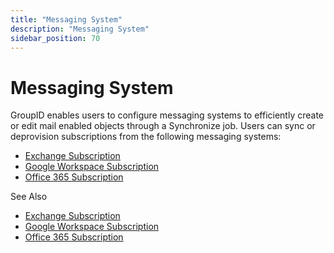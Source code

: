 ```yaml
---
title: "Messaging System"
description: "Messaging System"
sidebar_position: 70
---
```


# Messaging System

GroupID enables users to configure messaging systems to efficiently create or edit mail enabled
objects through a Synchronize job. Users can sync or deprovision subscriptions from the following
messaging systems:

- [Exchange Subscription](/docs/directorymanager/11.0/portal/synchronize/create/messagingsystemoverview/exchange.md)
- [Google Workspace Subscription](/docs/directorymanager/11.0/portal/synchronize/create/messagingsystemoverview/googleapp.md)
- [Office 365 Subscription](/docs/directorymanager/11.0/portal/synchronize/create/messagingsystemoverview/office365.md)

See Also

- [Exchange Subscription](/docs/directorymanager/11.0/portal/synchronize/create/messagingsystemoverview/exchange.md)
- [Google Workspace Subscription](/docs/directorymanager/11.0/portal/synchronize/create/messagingsystemoverview/googleapp.md)
- [Office 365 Subscription](/docs/directorymanager/11.0/portal/synchronize/create/messagingsystemoverview/office365.md)

